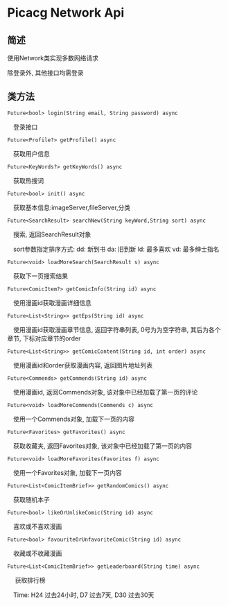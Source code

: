 # Picacg Network Api

## 简述
使用Network类实现多数网络请求

除登录外, 其他接口均需登录

## 类方法

`Future<bool> login(String email, String password) async`

&ensp;&ensp;登录接口

`Future<Profile?> getProfile() async`

&ensp;&ensp;获取用户信息

`Future<KeyWords?> getKeyWords() async`

&ensp;&ensp;获取热搜词

`Future<bool> init() async`

&ensp;&ensp;获取基本信息:imageServer,fileServer,分类

`Future<SearchResult> searchNew(String keyWord,String sort) async`

&ensp;&ensp;搜索, 返回SearchResult对象

&ensp;&ensp;sort参数指定排序方式:
dd: 新到书
da: 旧到新
ld: 最多喜欢
vd: 最多绅士指名

`Future<void> loadMoreSearch(SearchResult s) async`

&ensp;&ensp;获取下一页搜索结果

`Future<ComicItem?> getComicInfo(String id) async`

&ensp;&ensp;使用漫画id获取漫画详细信息

`Future<List<String>> getEps(String id) async`

&ensp;&ensp;使用漫画id获取漫画章节信息, 返回字符串列表, 0号为为空字符串, 其后为各个章节, 下标对应章节的order

`Future<List<String>> getComicContent(String id, int order) async`

&ensp;&ensp;使用漫画id和order获取漫画内容, 返回图片地址列表

`Future<Commends> getCommends(String id) async`

&ensp;&ensp;使用漫画id, 返回Commends对象, 该对象中已经加载了第一页的评论

`Future<void> loadMoreCommends(Commends c) async`

&ensp;&ensp;使用一个Commends对象, 加载下一页的内容

`Future<Favorites> getFavorites() async`

&ensp;&ensp;获取收藏夹, 返回Favorites对象, 该对象中已经加载了第一页的内容

`Future<void> loadMoreFavorites(Favorites f) async`

&ensp;&ensp;使用一个Favorites对象, 加载下一页内容

`Future<List<ComicItemBrief>> getRandomComics() async`

&ensp;&ensp;获取随机本子

`Future<bool> likeOrUnlikeComic(String id) async`

&ensp;&ensp;喜欢或不喜欢漫画

`Future<bool> favouriteOrUnfavoriteComic(String id) async`

&ensp;&ensp;收藏或不收藏漫画

`Future<List<ComicItemBrief>> getLeaderboard(String time) async`

&ensp;&ensp; 获取排行榜

&ensp;&ensp;Time:
H24 过去24小时,
D7 过去7天,
D30 过去30天